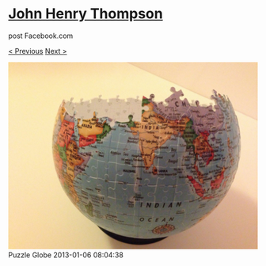 # [John Henry Thompson](../README.md)
post Facebook.com

[< Previous](2013-01-06-3.md) [Next >](2013-01-04-1.md)

[![](../media/2013-01-06/Puzzle-Globe-3.jpg)](../README.md)
Puzzle Globe
2013-01-06 08:04:38